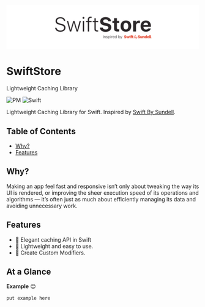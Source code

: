 
![Logo](./SwiftStoreLogo@2x.png)

# SwiftStore
Lightweight Caching Library

![PM](https://img.shields.io/badge/swiftpm-compatible-brightgreen.svg?style=flat)
![Swift](https://img.shields.io/badge/Swift-5.0-orange.svg)

Lightweight Caching Library for Swift. Inspired by [Swift By Sundell](https://www.swiftbysundell.com/articles/caching-in-swift/).

## Table of Contents

* [Why?](#why)
* [Features](#features)

## Why?

Making an app feel fast and responsive isn’t only about tweaking the way its UI is rendered, or improving the sheer execution speed of its operations and algorithms — it’s often just as much about efficiently managing its data and avoiding unnecessary work.


## Features

* 💪 Elegant caching API in Swift
* 🎯 Lightweight and easy to use.
* 🎨 Create Custom Modifiers.

## At a Glance

**Example** 😊

```swift
put example here 
```
